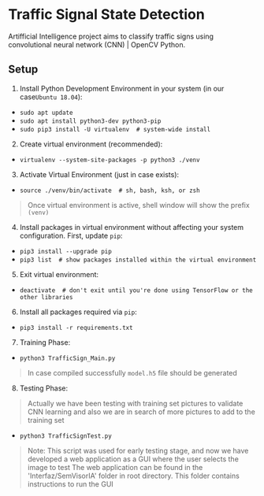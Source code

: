 # Traffic Signal State Detection
Artifficial Intelligence project aims to classify traffic signs using convolutional neural network (CNN) | OpenCV Python.

## Setup
1. Install Python Development Environment in your system (in our case`Ubuntu 18.04`):
  - `sudo apt update`
  - `sudo apt install python3-dev python3-pip`
  - `sudo pip3 install -U virtualenv  # system-wide install`
  
2. Create virtual environment (recommended):
  - `virtualenv --system-site-packages -p python3 ./venv`
3. Activate Virtual Environment (just in case exists):
  - `source ./venv/bin/activate  # sh, bash, ksh, or zsh`
> Once virtual environment is active, shell window will show the prefix `(venv)`

4.  Install packages in virtual environment without affecting your system configuration. First, update `pip`: 
  - `pip3 install --upgrade pip`
  - `pip3 list  # show packages installed within the virtual environment`
5. Exit virtual environment:
  - `deactivate  # don't exit until you're done using TensorFlow or the other libraries`
6. Install all packages required via `pip`:
  - `pip3 install -r requirements.txt`
7. Training Phase:
  - `python3 TrafficSign_Main.py`
> In case compiled successfully 
> `model.h5` file should be generated
8. Testing Phase:
> Actually we have been testing with training set pictures to validate CNN learning
> and also we are in search of more pictures to add to the training set 
  - `python3 TrafficSignTest.py`
> Note: This script was used for early testing stage, and now we have developed a web application as a GUI where the user selects the image to test
> The web application can be found in the 'Interfaz/SemVisorIA' folder in root directory. This folder contains instructions to run the GUI
